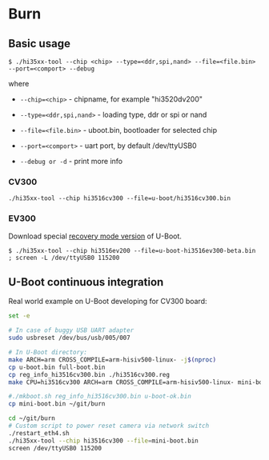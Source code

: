 # Burn

## Basic usage

```console
$ ./hi35xx-tool --chip <chip> --type=<ddr,spi,nand> --file=<file.bin> --port=<comport> --debug
```

where

* `--chip=<chip>`  -  chipname, for example "hi3520dv200"

* `--type=<ddr,spi,nand>`  -  loading type, ddr or spi or nand

* `--file=<file.bin>`  -  uboot.bin, bootloader for selected chip

* `--port=<comport>`  -  uart port, by default /dev/ttyUSB0

* `--debug or -d`  -  print more info

### CV300

```
./hi35xx-tool --chip hi3516cv300 --file=u-boot/hi3516cv300.bin
```

### EV300

Download special [recovery mode
version](https://github.com/OpenIPC/openipc-2.1/releases/download/latest/u-boot-hi3516ev300-beta.bin)
of U-Boot.

```console
$ ./hi35xx-tool --chip hi3516ev200 --file=u-boot-hi3516ev300-beta.bin ; screen -L /dev/ttyUSB0 115200
```

## U-Boot continuous integration

Real world example on U-Boot developing for CV300 board:

```bash
set -e

# In case of buggy USB UART adapter
sudo usbreset /dev/bus/usb/005/007

# In U-Boot directory:
make ARCH=arm CROSS_COMPILE=arm-hisiv500-linux- -j$(nproc)
cp u-boot.bin full-boot.bin
cp reg_info_hi3516cv300.bin ./hi3516cv300.reg
make CPU=hi3516cv300 ARCH=arm CROSS_COMPILE=arm-hisiv500-linux- mini-boot.bin

#./mkboot.sh reg_info_hi3516cv300.bin u-boot-ok.bin
cp mini-boot.bin ~/git/burn

cd ~/git/burn
# Custom script to power reset camera via network switch
./restart_eth4.sh
./hi35xx-tool --chip hi3516cv300 --file=mini-boot.bin
screen /dev/ttyUSB0 115200
```
